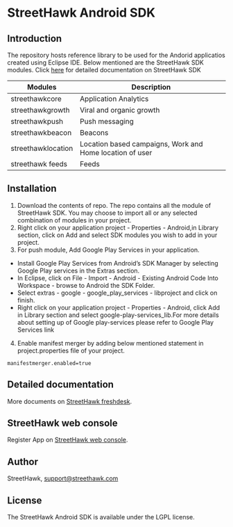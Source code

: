 # StreetHawk Android SDK

## Introduction
The repository hosts reference library to be used for the Andorid applicatios created using Eclipse IDE. Below mentioned are the StreetHawk SDK modules. Click [here](https://streethawk.freshdesk.com/support/solutions/folders/5000273033) for detailed documentation on StreetHawk SDK

| Modules             | Description                                                                                                                  |
|----------------------|------------------------------------------------------------------------------------------------------------------------------|
| streethawkcore               |Application Analytics |
| streethawkgrowth                | Viral and organic growth|
| streethawkpush                | Push messaging|
| streethawkbeacon              | Beacons|
| streethawklocation                 |Location based campaigns, Work and Home location of user|
| streethawk feeds              | Feeds|
                            
## Installation

1. Download the contents of repo. The repo contains all the module of StreetHawk SDK. You may choose to import all or any selected combination of modules in your project.
2. Right click on your application project - Properties - Android,in Library section, click on Add and select SDK modules you wish to add in your project.
3. For push module, Add Google Play Services in your application.
* Install Google Play Services from Android’s SDK Manager by selecting Google Play services in the Extras section.
* In Eclipse, click on File - Import - Android - Existing Android Code Into Workspace - browse to Android the SDK Folder.
* Select extras - google - google_play_services - libproject and click on finish.
* Right click on your application project - Properties - Android, click Add in Library section and select google-play-services_lib.For more details about setting up of Google play-services please refer to Google Play Services link
4. Enable manifest merger by adding below mentioned statement in project.properties file of your project.
```
manifestmerger.enabled=true
```
## Detailed documentation
More documents on [StreetHawk freshdesk](https://streethawk.freshdesk.com/helpdesk). 
## StreetHawk web console
Register App on [StreetHawk web console](https://console.streethawk.com). 
## Author

StreetHawk, support@streethawk.com

## License

The StreetHawk Android SDK is available under the LGPL license.
